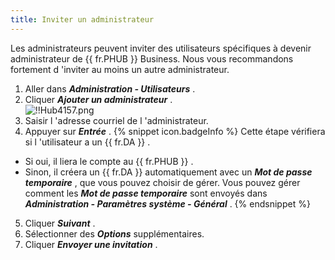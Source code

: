 ```yaml
---
title: Inviter un administrateur
---
```

Les administrateurs peuvent inviter des utilisateurs spécifiques à devenir administrateur de {{ fr.PHUB }} Business. Nous vous recommandons fortement d 'inviter au moins un autre administrateur.  

1. Aller dans ***Administration - Utilisateurs*** . 
1. Cliquer ***Ajouter un administrateur*** .  
![!!Hub4157.png](/img/fr/hub/Hub4157.png) 
1. Saisir l 'adresse courriel de l 'administrateur. 
1. Appuyer sur ***Entrée*** . 
{% snippet icon.badgeInfo %} 
Cette étape vérifiera si l 'utilisateur a un {{ fr.DA }} . 
* Si oui, il liera le compte au {{ fr.PHUB }} . 
* Sinon, il créera un {{ fr.DA }} automatiquement avec un ***Mot de passe temporaire*** , que vous pouvez choisir de gérer. Vous pouvez gérer comment les ***Mot de passe temporaire*** sont envoyés dans ***Administration - Paramètres système - Général*** . 
{% endsnippet %}
 
5. Cliquer ***Suivant*** . 
1. Sélectionner des ***Options*** supplémentaires. 
1. Cliquer ***Envoyer une invitation*** . 

